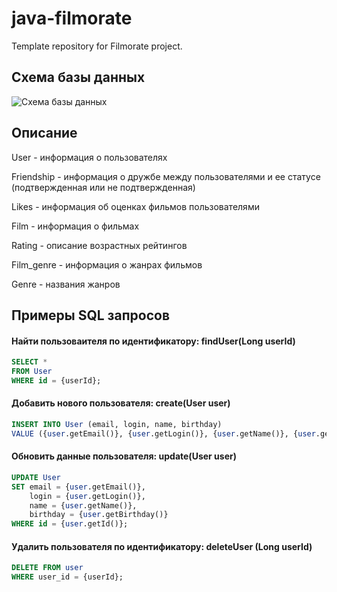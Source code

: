 # java-filmorate
Template repository for Filmorate project.

## Схема базы данных 
![Схема базы данных](https://github.com/IvchenkoElena/java-filmorate/blob/main/src/main/resources/Filmorate%20(2).png)

## Описание
User - информация о пользователях

Friendship - информация о дружбе между пользователями и ее статусе (подтвержденная или не подтвержденная)

Likes - информация об оценках фильмов пользователями

Film - информация о фильмах

Rating - описание возрастных рейтингов

Film_genre - информация о жанрах фильмов

Genre - названия жанров

## Примеры SQL запросов


#### Найти пользоваителя по идентификатору: findUser(Long userId)
```sql
SELECT *
FROM User
WHERE id = {userId};
```
#### Добавить нового пользователя: create(User user)
```sql
INSERT INTO User (email, login, name, birthday)
VALUE ({user.getEmail()}, {user.getLogin()}, {user.getName()}, {user.getBirthday()});
```

#### Обновить данные пользователя: update(User user)
```sql
UPDATE User 
SET email = {user.getEmail()}, 
    login = {user.getLogin()}, 
    name = {user.getName()}, 
    birthday = {user.getBirthday()}
WHERE id = {user.getId()};
```

#### Удалить пользователя по идентификатору: deleteUser (Long userId)
```sql
DELETE FROM user
WHERE user_id = {userId};
```
